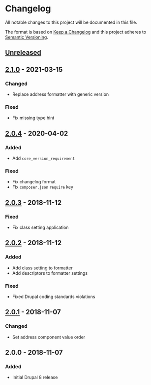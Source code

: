 # Changelog

All notable changes to this project will be documented in this file.

The format is based on [Keep a Changelog](http://keepachangelog.com/en/1.0.0/)
and this project adheres to [Semantic Versioning](http://semver.org/spec/v2.0.0.html).

## [Unreleased]

## [2.1.0] - 2021-03-15
### Changed
- Replace address formatter with generic version

### Fixed
- Fix missing type hint

## [2.0.4] - 2020-04-02
### Added
- Add `core_version_requirement`

### Fixed
- Fix changelog format
- Fix `composer.json` `require` key

## [2.0.3] - 2018-11-12
### Fixed
- Fix class setting application

## [2.0.2] - 2018-11-12
### Added
- Add class setting to formatter
- Add descriptors to formatter settings

### Fixed
- Fixed Drupal coding standards violations

## [2.0.1] - 2018-11-07
### Changed
- Set address component value order

## 2.0.0 - 2018-11-07
### Added
- Initial Drupal 8 release

[Unreleased]: https://github.com/projectcosmic/google_map_embed/compare/v2.1.0...2.x
[2.1.0]: https://github.com/projectcosmic/google_map_embed/compare/v2.0.4...v2.1.0
[2.0.4]: https://github.com/projectcosmic/google_map_embed/compare/2.0.3...v2.0.4
[2.0.3]: https://github.com/projectcosmic/google_map_embed/compare/2.0.2...2.0.3
[2.0.2]: https://github.com/projectcosmic/google_map_embed/compare/2.0.1...2.0.2
[2.0.1]: https://github.com/projectcosmic/google_map_embed/compare/2.0.0...2.0.1
